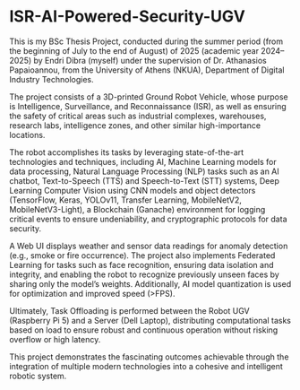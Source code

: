 # ISR-AI-Powered-Security-UGV
This is my BSc Thesis Project, conducted during the summer period (from the beginning of July to the end of August) of 2025 (academic year 2024–2025) by Endri Dibra (myself) under the supervision of Dr. Athanasios Papaioannou, from the University of Athens (NKUA), Department of Digital Industry Technologies.

The project consists of a 3D-printed Ground Robot Vehicle, whose purpose is Intelligence, Surveillance, and Reconnaissance (ISR), as well as ensuring the safety of critical areas such as industrial complexes, warehouses, research labs, intelligence zones, and other similar high-importance locations.

The robot accomplishes its tasks by leveraging state-of-the-art technologies and techniques, including AI, Machine Learning models for data processing, Natural Language Processing (NLP) tasks such as an AI chatbot, Text-to-Speech (TTS) and Speech-to-Text (STT) systems, Deep Learning Computer Vision using CNN models and object detectors (TensorFlow, Keras, YOLOv11, Transfer Learning, MobileNetV2, MobileNetV3-Light), a Blockchain (Ganache) environment for logging critical events to ensure undeniability, and cryptographic protocols for data security.

A Web UI displays weather and sensor data readings for anomaly detection (e.g., smoke or fire occurrence). The project also implements Federated Learning for tasks such as face recognition, ensuring data isolation and integrity, and enabling the robot to recognize previously unseen faces by sharing only the model’s weights. Additionally, AI model quantization is used for optimization and improved speed (>FPS).

Ultimately, Task Offloading is performed between the Robot UGV (Raspberry Pi 5) and a Server (Dell Laptop), distributing computational tasks based on load to ensure robust and continuous operation without risking overflow or high latency.

This project demonstrates the fascinating outcomes achievable through the integration of multiple modern technologies into a cohesive and intelligent robotic system.
